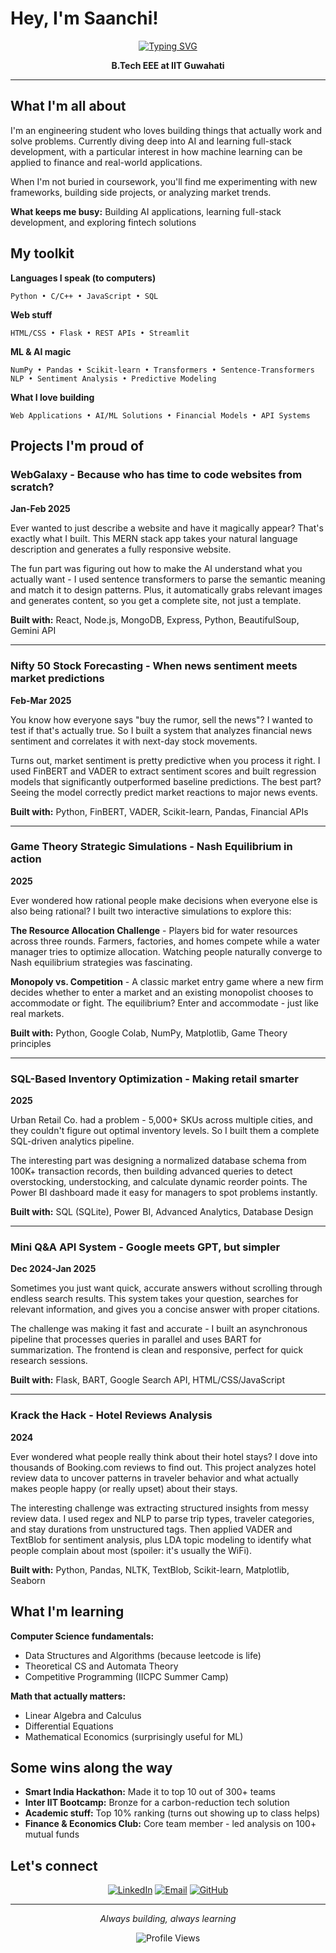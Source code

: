 # Hey, I'm Saanchi!

<div align="center">
  
[![Typing SVG](https://readme-typing-svg.herokuapp.com?font=Fira+Code&size=18&pause=1000&color=58A6FF&center=true&vCenter=true&width=600&lines=Building+AI-powered+applications;Learning+full-stack+development+%26+ML;Turning+ideas+into+code)](https://git.io/typing-svg)

**B.Tech EEE at IIT Guwahati**

</div>

---

## What I'm all about

I'm an engineering student who loves building things that actually work and solve problems. Currently diving deep into AI and learning full-stack development, with a particular interest in how machine learning can be applied to finance and real-world applications.

When I'm not buried in coursework, you'll find me experimenting with new frameworks, building side projects, or analyzing market trends.

**What keeps me busy:** Building AI applications, learning full-stack development, and exploring fintech solutions

## My toolkit

**Languages I speak (to computers)**
```
Python • C/C++ • JavaScript • SQL
```

**Web stuff**
```
HTML/CSS • Flask • REST APIs • Streamlit 
```

**ML & AI magic**
```
NumPy • Pandas • Scikit-learn • Transformers • Sentence-Transformers
NLP • Sentiment Analysis • Predictive Modeling
```

**What I love building**
```
Web Applications • AI/ML Solutions • Financial Models • API Systems
```

## Projects I'm proud of

### WebGalaxy - Because who has time to code websites from scratch?
**Jan-Feb 2025**

Ever wanted to just describe a website and have it magically appear? That's exactly what I built. This MERN stack app takes your natural language description and generates a fully responsive website.

The fun part was figuring out how to make the AI understand what you actually want - I used sentence transformers to parse the semantic meaning and match it to design patterns. Plus, it automatically grabs relevant images and generates content, so you get a complete site, not just a template.

**Built with:** React, Node.js, MongoDB, Express, Python, BeautifulSoup, Gemini API

---

### Nifty 50 Stock Forecasting - When news sentiment meets market predictions
**Feb-Mar 2025**

You know how everyone says "buy the rumor, sell the news"? I wanted to test if that's actually true. So I built a system that analyzes financial news sentiment and correlates it with next-day stock movements.

Turns out, market sentiment is pretty predictive when you process it right. I used FinBERT and VADER to extract sentiment scores and built regression models that significantly outperformed baseline predictions. The best part? Seeing the model correctly predict market reactions to major news events.

**Built with:** Python, FinBERT, VADER, Scikit-learn, Pandas, Financial APIs

---

### Game Theory Strategic Simulations - Nash Equilibrium in action
**2025**

Ever wondered how rational people make decisions when everyone else is also being rational? I built two interactive simulations to explore this:

**The Resource Allocation Challenge** - Players bid for water resources across three rounds. Farmers, factories, and homes compete while a water manager tries to optimize allocation. Watching people naturally converge to Nash equilibrium strategies was fascinating.

**Monopoly vs. Competition** - A classic market entry game where a new firm decides whether to enter a market and an existing monopolist chooses to accommodate or fight. The equilibrium? Enter and accommodate - just like real markets.

**Built with:** Python, Google Colab, NumPy, Matplotlib, Game Theory principles

---

### SQL-Based Inventory Optimization - Making retail smarter
**2025**

Urban Retail Co. had a problem - 5,000+ SKUs across multiple cities, and they couldn't figure out optimal inventory levels. So I built them a complete SQL-driven analytics pipeline.

The interesting part was designing a normalized database schema from 100K+ transaction records, then building advanced queries to detect overstocking, understocking, and calculate dynamic reorder points. The Power BI dashboard made it easy for managers to spot problems instantly.

**Built with:** SQL (SQLite), Power BI, Advanced Analytics, Database Design

---

### Mini Q&A API System - Google meets GPT, but simpler
**Dec 2024-Jan 2025**

Sometimes you just want quick, accurate answers without scrolling through endless search results. This system takes your question, searches for relevant information, and gives you a concise answer with proper citations.

The challenge was making it fast and accurate - I built an asynchronous pipeline that processes queries in parallel and uses BART for summarization. The frontend is clean and responsive, perfect for quick research sessions.

**Built with:** Flask, BART, Google Search API, HTML/CSS/JavaScript

---

### Krack the Hack - Hotel Reviews Analysis
**2024**

Ever wondered what people really think about their hotel stays? I dove into thousands of Booking.com reviews to find out. This project analyzes hotel review data to uncover patterns in traveler behavior and what actually makes people happy (or really upset) about their stays.

The interesting challenge was extracting structured insights from messy review data. I used regex and NLP to parse trip types, traveler categories, and stay durations from unstructured tags. Then applied VADER and TextBlob for sentiment analysis, plus LDA topic modeling to identify what people complain about most (spoiler: it's usually the WiFi).

**Built with:** Python, Pandas, NLTK, TextBlob, Scikit-learn, Matplotlib, Seaborn

## What I'm learning

**Computer Science fundamentals:**
- Data Structures and Algorithms (because leetcode is life)
- Theoretical CS and Automata Theory
- Competitive Programming (IICPC Summer Camp)

**Math that actually matters:**
- Linear Algebra and Calculus
- Differential Equations
- Mathematical Economics (surprisingly useful for ML)

## Some wins along the way

- **Smart India Hackathon:** Made it to top 10 out of 300+ teams
- **Inter IIT Bootcamp:** Bronze for a carbon-reduction tech solution
- **Academic stuff:** Top 10% ranking (turns out showing up to class helps)
- **Finance & Economics Club:** Core team member - led analysis on 100+ mutual funds


## Let's connect

<div align="center">

[![LinkedIn](https://img.shields.io/badge/LinkedIn-0A66C2?style=flat&logo=linkedin&logoColor=white)](https://www.linkedin.com/in/saanchi-gupta-38772825a/)
[![Email](https://img.shields.io/badge/Email-EA4335?style=flat&logo=gmail&logoColor=white)](mailto:g.saanchi@iitg.ac.in)
[![GitHub](https://img.shields.io/badge/GitHub-181717?style=flat&logo=github&logoColor=white)](https://github.com/saanchigupta)

</div>

---

<div align="center">

*Always building, always learning*

![Profile Views](https://komarev.com/ghpvc/?username=saanchigupta&color=blue&style=flat)

</div>
